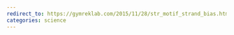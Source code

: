 ```yaml
---
redirect_to: https://gymreklab.com/2015/11/28/str_motif_strand_bias.html
categories: science
---
```

